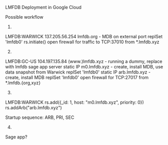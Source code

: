 LMFDB Deployment in Google Cloud

Possible workflow

1. 
LMFDB:WARWICK
137.205.56.254 lmfdb.org - MDB on external port
                           replSet 'lmfdb0'
                           rs.initiate()
                           open firewall for traffic to TCP:37010 from *.lmfdb.xyz

2.
LMFDB:GC-US
104.197.135.84 (www.)lmfdb.xyz - running a dummy, 
                                 replace with lmfdb sage app server
static IP       m0.lmfdb.xyz   - create, install MDB, use data snapshot from Warwick
                                 replSet 'lmfdb0'
static IP       arb.lmfdb.xyz  - create, install MDB
                                 replSet 'lmfdb0'
open firewall for TCP:27017 from *.lmfdb.{org,xyz}

3.
LMFDB:WARWICK
rs.add({_id: 1, host: "m0.lmfdb.xyz", priority: 0})
rs.addArb("arb.lmfdb.xyz")

Startup sequence: ARB, PRI, SEC


4. 
Sage app?
